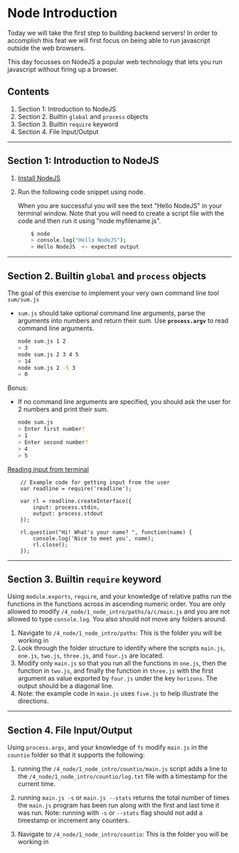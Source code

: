 # Node Introduction

Today we will take the first step to building backend servers! In order to accomplish this feat we will first focus on being able to run javascript outside the web browsers.

This day focusses on NodeJS a popular web technology that lets you run javascript without firing up a browser.


## Contents

1. Section 1: Introduction to NodeJS
2. Section 2. Builtin `global` and `process` objects
3. Section 3. Builtin `require` keyword
4. Section 4. File Input/Output

---

## Section 1: Introduction to NodeJS

1. [Install NodeJS](https://nodejs.org/en/) 
2. Run the following code snippet using node.

    When you are successful you will see the text "Hello NodeJS" in your terminal window. Note that you will need to create a script file with the code and then run it using "node myfilename.js".

    ```bash
        $ node
        > console.log("Hello NodeJS");
        > Hello NodeJS  <- expected output
    ```

---

## Section 2. Builtin `global` and `process` objects

The goal of this exercise to implement your very own command line
tool `sum/sum.js`

- `sum.js` should take optional command line arguments, parse the
  arguments into numbers and return their sum. Use
  **`process.argv`** to read command line arguments.

  ```bash
  node sum.js 1 2
  > 3
  node sum.js 2 3 4 5
  > 14
  node sum.js 2 -5 3
  > 0
  ```

Bonus:

- If no command line arguments are specified, you should ask the user for 2 numbers and print their sum.

  ```bash
  node sum.js
  > Enter first number?
  > 1
  > Enter second number?
  > 4
  > 5
  ```

[Reading input from terminal](https://nodejs.org/api/readline.html#readline_readline)

```
    // Example code for getting input from the user
    var readline = require('readline');

    var rl = readline.createInterface({
        input: process.stdin,
        output: process.stdout
    });

    rl.question("Hi! What's your name? ", function(name) {
        console.log('Nice to meet you', name);
        rl.close();
    });
```


---

## Section 3. Builtin `require` keyword

Using `module.exports`, `require`, and your knowledge of relative paths run the functions in the functions across in ascending numeric order. You are only allowed to modify `/4_node/1_node_intro/paths/a/c/main.js` and you are not allowed to type `console.log`. You also should not move any folders around.

1. Navigate to `/4_node/1_node_intro/paths`: This is the folder you will be working in
2. Look through the folder structure to identify where the scripts `main.js`, `one.js`, `two.js`, `three.js`, and `four.js` are located.
3. Modify only `main.js` so that you run all the functions in `one.js`, then the function in `two.js`, and finally the function in `three.js` with the first argument as value exported by `four.js` under the key `horizons`. The output should be a diagonal line.
4. Note: the example code in `main.js` uses `five.js` to help illustrate the directions.

---

## Section 4. File Input/Output

Using `process.argv`, and your knowledge of `fs` modify `main.js` in the `countio` folder so that it supports the following:

1. running the `/4_node/1_node_intro/countio/main.js` script adds a line to the `/4_node/1_node_intro/countio/log.txt` file with a timestamp for the current time.
2. running `main.js -s` or `main.js --stats` returns the total number of times the `main.js` program has been run along with the first and last time it was run. Note: running with `-s` or `--stats` flag should not add a timestamp or increment any counters. 

3. Navigate to `/4_node/1_node_intro/countio`: This is the folder you will be working in

